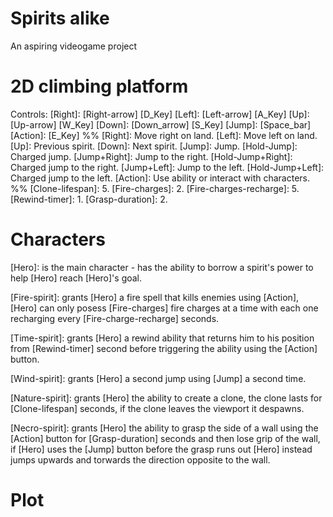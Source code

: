 # Spirits alike
 An aspiring videogame project


# 2D climbing platform
Controls:
    [Right]: [Right-arrow] [D_Key]
    [Left]: [Left-arrow] [A_Key]
    [Up]:   [Up-arrow] [W_Key]
    [Down]: [Down_arrow] [S_Key]
    [Jump]: [Space_bar]
    [Action]: [E_Key]
    %%
    [Right]: Move right on land.
    [Left]: Move left on land.
    [Up]: Previous spirit.
    [Down]: Next spirit.
    [Jump]: Jump.
    [Hold-Jump]: Charged jump.
    [Jump+Right]: Jump to the right.
    [Hold-Jump+Right]: Charged jump to the right.
    [Jump+Left]: Jump to the left.
    [Hold-Jump+Left]: Charged jump to the left.
    [Action]: Use ability or interact with characters.
    %%
    [Clone-lifespan]: 5.
    [Fire-charges]: 2.
    [Fire-charges-recharge]: 5.
    [Rewind-timer]: 1.
    [Grasp-duration]: 2.


# Characters
[Hero]: is the main character - has the ability to borrow a spirit's power to help [Hero] reach [Hero]'s goal.

[Fire-spirit]: grants [Hero] a fire spell that kills enemies using [Action], [Hero] can only posess [Fire-charges] fire charges at a time with each one recharging every [Fire-charge-recharge] seconds.

[Time-spirit]: grants [Hero] a rewind ability that returns him to his position from [Rewind-timer] second before triggering the ability using the [Action] button.

[Wind-spirit]: grants [Hero] a second jump using [Jump] a second time.

[Nature-spirit]: grants [Hero] the ability to create a clone, the clone lasts for [Clone-lifespan] seconds, if the clone leaves the viewport it despawns.

[Necro-spirit]: grants [Hero] the ability to grasp the side of a wall using the [Action] button for [Grasp-duration] seconds and then lose grip of the wall, if [Hero] uses the [Jump] button before the grasp runs out [Hero] instead jumps upwards and torwards the direction opposite to the wall.

# Plot
